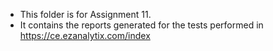- This folder is for Assignment 11.
- It contains the reports generated for the tests performed in https://ce.ezanalytix.com/index
